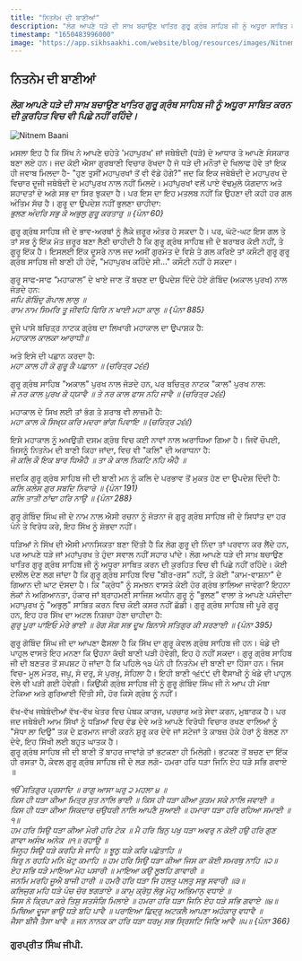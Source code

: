 ```yaml
---
title: "ਨਿਤਨੇਮ ਦੀ ਬਾਣੀਆਂ"
description: "ਲੋਗ ਆਪਣੇ ਧੜੇ ਦੀ ਸਾਖ਼ ਬਚਾਉਣ ਖਾਤਿਰ ਗੁਰੂ ਗ੍ਰੰਥ ਸਾਹਿਬ ਜੀ ਨੂੰ ਅਧੂਰਾ ਸਾਬਿਤ ਕਰਨ ਦੀ ਕੁਰਹਿਤ ਵਿਚ ਵੀ ਪਿਛੇ ਨਹੀਂ ਰਹਿੰਦੇ।"
timestamp: "1650483996000"
image: "https://app.sikhsaakhi.com/website/blog/resources/images/NitnemBaani.jpg"
---
```


## ਨਿਤਨੇਮ ਦੀ ਬਾਣੀਆਂ

### _ਲੋਗ ਆਪਣੇ ਧੜੇ ਦੀ ਸਾਖ਼ ਬਚਾਉਣ ਖਾਤਿਰ ਗੁਰੂ ਗ੍ਰੰਥ ਸਾਹਿਬ ਜੀ ਨੂੰ ਅਧੂਰਾ ਸਾਬਿਤ ਕਰਨ ਦੀ ਕੁਰਹਿਤ ਵਿਚ ਵੀ ਪਿਛੇ ਨਹੀਂ ਰਹਿੰਦੇ।_

![Nitnem Baani](https://app.sikhsaakhi.com/website/blog/resources/images/NitnemBaani.jpg)


ਮਸਲਾ ਇਹ ਹੈ ਕਿ ਸਿੱਖ ਨੇ ਆਪਣੇ ਚਹੇਤੇ 'ਮਹਾਪੁਰਖ' ਜਾਂ ਜਥੇਬੰਦੀ (ਧੜੇ) ਦੇ ਆਧਾਰ ਤੇ ਆਪਣੇ ਸੰਸਕਾਰ ਬਣਾ ਲਏ ਹਨ। ਜਦ ਕੋਈ ਐਸਾ ਗੁਰਬਾਣੀ ਵਿਚਾਰ ਰੱਖਦਾ ਹੈ ਜੋ ਧੜੇ ਦੀ ਮਨੌਤਾਂ ਦੇ ਖਿਲਾਫ ਹੋਵੇ ਤਾਂ ਇਕ ਹੀ ਜਵਾਬ ਮਿਲਦਾ ਹੈ- "ਹੁਣ ਤੁਸੀਂ ਮਹਾਪੁਰਖਾਂ ਤੋਂ ਵੀ ਵੱਡੇ ਹੋਗੇ?" ਜਦ ਕਿ ਇਕ ਜਥੇਬੰਦੀ ਦੇ ਮਹਾਪੁਰਖ ਦੇ ਵਿਚਾਰ ਦੂਜੀ ਜਥੇਬੰਦੀ ਦੇ ਮਹਾਂਪੁਰਖ ਨਾਲ ਨਹੀਂ ਮਿਲਦੇ। ਮਹਾਂਪੁਰਖਾਂ ਵਲੋਂ ਪਾਏ ਵੱਢਮੁਲੇ ਯੋਗਦਾਨ ਅਤੇ ਸ਼ਹਾਦਤਾਂ ਦੇ ਅਗੇ ਸਭ ਦਾ ਸਿਰ ਝੁਕਦਾ ਹੈ। ਪਰ ਇਸ ਦਾ ਇਹ ਮਤਲਬ ਨਹੀਂ ਕਿ ਉਹਣਾ ਦੀ ਕਹੀ ਹਰ ਗਲ ਅੰਤਿਮ ਸੱਚ ਹੈ। ਗੁਰੂ ਦਾ ਉਪਦੇਸ਼ ਨਹੀਂ ਭੁਲਣਾ ਚਾਹੀਦਾ:  
_ਭੁਲਣ ਅੰਦਰਿ ਸਭੁ ਕੋ ਅਭੁਲੁ ਗੁਰੂ ਕਰਤਾਰੁ ॥ {ਪੰਨਾ 60}_ 

ਗੁਰੂ ਗ੍ਰੰਥ ਸਾਹਿਬ ਜੀ ਦੇ ਭਾਵ-ਅਰਥਾਂ ਨੂੰ ਲੈਕੇ ਜ਼ਰੂਰ ਅੰਤਰ ਹੋ ਸਕਦਾ ਹੈ। ਪਰ, ਘੱਟੋ-ਘਟ ਇਸ ਗਲ ਤੇ ਤਾਂ ਸਭ ਨੂੰ ਇੱਕ ਮੱਤ ਜ਼ਰੂਰ ਬਣਾ ਲੈਣੀ ਚਾਹੀਦੀ ਹੈ ਕਿ ਗੁਰੂ ਗ੍ਰੰਥ ਸਾਹਿਬ ਜੀ ਦੇ ਬਰਾਬਰ ਕੋਈ ਨਹੀਂ, ਤੇ ਗੂਰੂ ਇੱਕ ਹੈ। ਇਸਲਈ ਇੱਕ ਦੂਸਰੇ ਨਾਲ ਜਦ ਅਸੀਂ ਗੁਰਮੱਤ ਦੇ ਵਿਸ਼ੇ ਤੇ ਗਲ ਕਰਿਏ ਤਾਂ ਕਸੌਟੀ ਗੁਰੂ ਗੁਰੂ ਗ੍ਰੰਥ ਸਾਹਿਬ ਜੀ ਬਾਣੀ ਹੀ ਹੋਵੇ, "ਮਹਾਪੁਰਖ ਕਹਿੰਦੇ ਸੀ..." ਕਸੌਟੀ ਨਹੀਂ ਹੋ ਸਕਦਾ।  

ਗੁਰੂ ਸਾਫ-ਸਾਫ “ਮਹਾਕਾਲ” ਦੇ ਖਾਏ ਜਾਣ ਤੋਂ ਬਚਣ ਦਾ ਉਪਦੇਸ਼ ਦਿੰਦੇ ਹੋਏ ਗੋਬਿੰਦ (ਅਕਾਲ ਪੁਰਖ) ਨਾਲ ਜੋੜਦੇ ਹਨ:  
_ਜਪਿ ਗੋਬਿੰਦੁ ਗੋਪਾਲ ਲਾਲੁ ॥_   
_ਰਾਮ ਨਾਮ ਸਿਮਰਿ ਤੂ ਜੀਵਹਿ ਫਿਰਿ ਨ ਖਾਈ ਮਹਾ ਕਾਲੁ ॥ {ਪੰਨਾ 885}_  

ਦੂਜੇ ਪਾਸੇ ਬਚਿਤ੍ਰ ਨਾਟਕ ਗ੍ਰੰਥ ਦਾ ਲਿਖਾਰੀ ਮਹਾਕਾਲ ਦਾ ਉਪਾਸ਼ਕ ਹੈ:  
_ਮਹਾਕਾਲ ਕਾਲਕਾ ਆਰਾਧੀ॥_

ਅਤੇ ਇਸੇ ਦੀ ਪਛਾਨ ਕਰਦਾ ਹੈ:  
_ਮਹਾ ਕਾਲ ਹੀ ਕੋ ਗੁਰੂ ਕੈ ਪਛਾਨਾ ॥ (ਚਰਿਤ੍ਰ ੨੬੬)_  

ਗੁਰੂ ਗ੍ਰੰਥ ਸਾਹਿਬ "ਅਕਾਲ" ਪੁਰਖ ਨਾਲ ਜੋੜਦੇ ਹਨ, ਪਰ ਬਚਿਤ੍ਰ ਨਾਟਕ "ਕਾਲ" ਪੁਰਖ ਨਾਲ:  
_ਜੇ ਨਰ ਕਾਲ ਪੁਰਖ ਕੋ ਧ੍ਯਾਵੈ ॥ ਤੇ ਨਰ ਕਾਲ ਫਾਸ ਨਹਿ ਜਾਵੈ ॥ (ਚਰਿਤ੍ਰ ੨੬੬)_

ਮਹਾਕਾਲ ਦੇ ਸਿਖ ਲਈ ਤਾਂ ਭੰਗ ਤੇ ਸ਼ਰਾਬ ਵੀ ਲਾਜ਼ਮੀ ਹੈ:  
_ਮਹਾ ਕਾਲ ਕੋ ਸਿਖ੍ਯ ਕਰਿ ਮਦਰਾ ਭਾਂਗ ਪਿਵਾਇ ॥ (ਚਰਿਤ੍ਰ ੨੬੬)_  

ਇਸੇ ਮਹਾਕਾਲ ਨੂੰ ਅਖਉਤੀ ਦਸਮ ਗ੍ਰੰਥ ਵਿਚ ਕਈ ਨਾਵਾਂ ਨਾਲ ਅਰਾਧਿਆ ਗਿਆ ਹੈ। ਜਿਵੇਂ ਚੌਪਈ, ਜਿਸਨੂੰ ਨਿਤਨੇਮ ਦੀ ਬਾਣੀ ਕਿਹਾ ਜਾਂਦਾ, ਵਿਚ ਵੀ "ਕਲਿ" ਦੀ ਅਰਾਧਨਾ ਹੈ:  
_ਜੋ ਕਲਿ ਕੌ ਇਕ ਬਾਰ ਧਿਐਹੈ ॥ ਤਾ ਕੇ ਕਾਲ ਨਿਕਟਿ ਨਹਿ ਐਹੈ ॥_   

ਜਦਕਿ ਗੁਰੂ ਗ੍ਰੰਥ ਸਾਹਿਬ ਜੀ ਦੀ ਬਾਣੀ ਮਨ ਨੂੰ ਕਲਿ ਦੇ ਪਰਭਾਵ ਤੋਂ ਮੁਕਤ ਹੋਣ ਦਾ ਉਪਦੇਸ਼ ਦਿੰਦੀ ਹੈ:  
_ਕਲਿ ਕਲੇਸ ਗੁਰ ਸਬਦਿ ਨਿਵਾਰੇ ॥ {ਪੰਨਾ 191}_  
_ਕਲਿ ਤਾਤੀ ਠਾਂਢਾ ਹਰਿ ਨਾਉ ॥ {ਪੰਨਾ 288}_

ਗੁਰੂ ਗੋਬਿੰਦ ਸਿੰਘ ਜੀ ਦੇ ਨਾਮ ਨਾਲ ਐਸੀ ਰਚਨਾ ਨੂੰ ਜੋੜਨਾ ਜੋ ਗੁਰੂ ਗ੍ਰੰਥ ਸਾਹਿਬ ਜੀ ਦੇ ਸਿਧਾਂਤ ਦਾ ਹਰ ਪੰਨੇ ਤੇ ਵਿਰੋਧ ਕਰੇ, ਇਹ ਸਿੱਖ ਨੂੰ ਸ਼ੋਭਦਾ ਨਹੀਂ।   

ਧੜਿਆਂ ਨੇ ਸਿੱਖ ਦੀ ਐਸੀ ਮਾਨਸਿਕਤਾ ਬਣਾ ਦਿੱਤੀ ਹੈ ਕਿ ਲੋਗ ਗੁਰੂ ਦੀ ਨਿੰਦਾ ਤਾਂ ਪਰਵਾਨ ਕਰ ਲੈਂਦੇ ਹਨ, ਪਰ ਆਪਣੇ ਧੜੇ ਜਾਂ ਮਹਾਂਪੁਰਖ ਤੇ ਹੁੰਦਾ ਸਵਾਲ ਨਹੀਂ ਸਹਾਰ ਪਾਂਦੇ। ਲੋਗ ਆਪਣੇ ਧੜੇ ਦੀ ਸਾਖ਼ ਬਚਾਉਣ ਖਾਤਿਰ ਗੁਰੂ ਗ੍ਰੰਥ ਸਾਹਿਬ ਜੀ ਨੂੰ ਅਧੂਰਾ ਸਾਬਿਤ ਕਰਨ ਦੀ ਕੁਰਹਿਤ ਵਿਚ ਵੀ ਪਿਛੇ ਨਹੀਂ ਰਹਿੰਦੇ। ਕੋਈ ਦਲੀਲ ਦੇਣ ਲਗ ਜਾਂਦਾ ਹੈ ਕਿ ਗੁਰੂ ਗ੍ਰੰਥ ਸਾਹਿਬ ਵਿਚ "ਬੀਰ-ਰਸ" ਨਹੀਂ, ਤੇ ਕੋਈ "ਕਾਮ-ਵਾਸ਼ਨਾ" ਦੇ ਗਿਆਨ ਦੀ ਘਾਟ ਦੱਸਦਾ ਹੈ। ਕਿ "ਕ੍ਰੋਧ" ਨੂੰ ਸਮਝਨ ਵਾਸਤੇ ਕੋਈ ਹੋਰ ਗ੍ਰੰਥ ਭਾਲਿਆ ਜਾਵੇਗਾ? ਇਹਨਾ ਲੋਕਾਂ ਨੇ ਅਗਿਆਨਤਾ, ਹੰਕਾਰ ਜਾਂ ਬ੍ਰਾਹਮਣੀ ਸਾਜਿਸ਼ ਅਧੀਨ ਗੁਰੂ ਨੂੰ "ਭੁਲਣ" ਵਾਲਾ ਤੇ ਆਪਣੇ ਪਸੰਦੀਦਾ ਮਹਾਪੁਰਖ ਨੂੰ "ਅਭੁਲੁ" ਸਾਬਿਤ ਕਰਨ ਵਿਚ ਕੋਈ ਕਸਰ ਨਹੀਂ ਛੱਡੀ। ਗੁਰੂ ਗ੍ਰੰਥ ਸਾਹਿਬ ਜੀ ਪੂਰੇ ਗੁਰੂ ਹਨ, ਇਹ ਹਰ ਸਿੱਖ ਦਾ ਅਟਲ ਨਿਸ਼ਚਾ ਹੋਣਾ ਚਾਹੀਦਾ ਹੈ:  
_ਗੁਰੁ ਪੂਰਾ ਪਾਇਓ ਮੇਰੇ ਭਾਈ ॥ ਰੋਗ ਸੋਗ ਸਭ ਦੂਖ ਬਿਨਾਸੇ ਸਤਿਗੁਰ ਕੀ ਸਰਣਾਈ ॥ {ਪੰਨਾ 395}_  

ਗੁਰੂ ਗੋਬਿੰਦ ਸਿੰਘ ਜੀ ਦਾ ਆਪਣਾ ਫੈਸਲਾ ਹੈ ਕਿ ਸਿੱਖ ਦਾ ਗੁਰੂ ਕੇਵਲ ਗ੍ਰੰਥ ਸਾਹਿਬ ਜੀ ਹਨ। ਖੰਡੇ ਦੀ ਪਾਹੁਲ ਵਾਸਤੇ ਇਹ ਮਨਣਾ ਕਿ ਉਹਨਾ ਕੱਚੀ ਬਾਣੀ ਪੜੀ ਹੋਵੇਗੀ, ਇਹ ਹੋ ਨਹੀਂ ਸਕਦਾ। ਗੁਰੂ ਗ੍ਰੰਥ ਸਾਹਿਬ ਜੀ ਦੀ ਬਣਤਰ ਤੋਂ ਸਪਸ਼ਟ ਹੋ ਜਾਂਦਾ ਹੈ ਕਿ ਪਹਿਲੇ ੧੩ ਪੰਨੇ ਹੀ ਨਿਤਨੇਮ ਦੀ ਬਾਣੀ ਦਾ ਹਿੱਸਾ ਹਨ। ਜਿਸ ਵਿਚ- ਮੂਲ ਮੰਤਰ, ਜਪੁ, ਸੋ ਦਰੁ, ਸੋ ਪੁਰਖੁ, ਸੋਹਿਲਾ ਹੈ। ਇਹੀ ਬਾਣੀ ੧੬੯੯ ਦੀ ਵੈਸਾਖੀ ਨੂੰ ਖੰਡੇ ਦੀ ਪਾਹੁਲ ਵੇਲੇ ਵੀ ਪੜੀ ਗਈ ਹੋਵੇਗੀ। ਕਿਉਂਕੀ ਗ੍ਰੰਥ ਸਾਹਿਬ ਜੀ ਨੂੰ ਗੁਰੂ ਗੋਬਿੰਦ ਸਿੰਘ ਜੀ ਨੇ ਆਪ ਹੀ ਮੱਥਾ ਟੇਕਿਆ ਅਤੇ ਗੁਰਿਆਈ ਦਿੱਤੀ ਸੀ, ਹੋਰ ਕਿਸੇ ਗ੍ਰੰਥ ਨੂੰ ਨਹੀਂ।  

ਵੱਖ-ਵੱਖ ਜਥੇਬੰਦੀਆਂ ਵੱਖ-ਵੱਖ ਖੇਤਰ ਵਿਚ ਪੰਥਕ ਕਾਰਜ, ਪਰਚਾਰ ਅਤੇ ਸੇਵਾ ਕਰਨ, ਮੁਬਾਰਕ ਹੈ। ਪਰ ਜਦ ਜਥੇਬੰਦੀ ਆਮ ਸਿੱਖਾਂ ਨੂੰ ਧੜਿਆਂ ਵਿਚ ਵੰਡ ਦੇਵੇ ਅਤੇ ਆਪਣੇ ਵਿਰੋਧੀ ਵਿਚਾਰ ਰਖਣ ਵਾਲਿਆਂ ਨੂੰ "ਸੋਧਾ ਲਾ ਦਿਉ" ਤਕ ਦੇ ਫ਼ਰਮਾਨ ਜਾਰੀ ਕਰਨੇ ਸ਼ੁਰੂ ਕਰ ਦੇਵੇ ਜਾਂ ਸਟੇਜਾਂ ਤੇ ਕਾਬਜ਼ ਹੋਕੇ ਹੋਰਾਂ ਨੂੰ ਬੋਲਣ ਨਾ ਦੇਵੇ, ਇਹ ਸਿੱਖੀ ਲਈ ਬਹੁਤ ਘਾਤਕ ਹੈ।  
ਗੁਰੂ ਗ੍ਰੰਥ ਸਾਹਿਬ ਜੀ ਦੀ ਬਾਣੀ ਤੋਂ ਬਾਹਰ ਜਾਵਾਂਗੇ ਤਾਂ ਭਟਕਣਾ ਹੀ ਮਿਲੇਗੀ। ਭਟਕਣ ਤੋਂ ਬਚਣ ਦਾ ਇੱਕ ਹੀ ਰਸਤਾ ਹੈ, ਕੇਵਲ ਗੁਰੂ ਗ੍ਰੰਥ ਸਾਹਿਬ ਜੀ ਦੇ ਲੜ ਲਗੋ- ਹਮਰਾ ਹਰਿ ਧੜਾ ਜਿਨਿ ਏਹ ਧੜੇ ਸਭਿ ਗਵਾਏ ॥ 
   
_ੴ ਸਤਿਗੁਰ ਪ੍ਰਸਾਦਿ ॥ ਰਾਗੁ ਆਸਾ ਘਰੁ ੨ ਮਹਲਾ ੪ ॥_   
_ਕਿਸ ਹੀ ਧੜਾ ਕੀਆ ਮਿਤ੍ਰ ਸੁਤ ਨਾਲਿ ਭਾਈ ॥ ਕਿਸ ਹੀ ਧੜਾ ਕੀਆ ਕੁੜਮ ਸਕੇ ਨਾਲਿ ਜਵਾਈ ॥_   
_ਕਿਸ ਹੀ ਧੜਾ ਕੀਆ ਸਿਕਦਾਰ ਚਉਧਰੀ ਨਾਲਿ ਆਪਣੈ ਸੁਆਈ ॥ ਹਮਾਰਾ ਧੜਾ ਹਰਿ ਰਹਿਆ ਸਮਾਈ ॥੧॥_   
_ਹਮ ਹਰਿ ਸਿਉ ਧੜਾ ਕੀਆ ਮੇਰੀ ਹਰਿ ਟੇਕ ॥ ਮੈ ਹਰਿ ਬਿਨੁ ਪਖੁ ਧੜਾ ਅਵਰੁ ਨ ਕੋਈ ਹਉ ਹਰਿ ਗੁਣ ਗਾਵਾ ਅਸੰਖ ਅਨੇਕ ॥੧॥ ਰਹਾਉ ॥_   
_ਜਿਨ੍ਹ੍ਹ ਸਿਉ ਧੜੇ ਕਰਹਿ ਸੇ ਜਾਹਿ ॥ ਝੂਠੁ ਧੜੇ ਕਰਿ ਪਛੋਤਾਹਿ ॥_   
_ਥਿਰੁ ਨ ਰਹਹਿ ਮਨਿ ਖੋਟੁ ਕਮਾਹਿ ॥ ਹਮ ਹਰਿ ਸਿਉ ਧੜਾ ਕੀਆ ਜਿਸ ਕਾ ਕੋਈ ਸਮਰਥੁ ਨਾਹਿ ॥੨॥_   
_ਏਹ ਸਭਿ ਧੜੇ ਮਾਇਆ ਮੋਹ ਪਸਾਰੀ ॥ ਮਾਇਆ ਕਉ ਲੂਝਹਿ ਗਾਵਾਰੀ ॥_   
_ਜਨਮਿ ਮਰਹਿ ਜੂਐ ਬਾਜੀ ਹਾਰੀ ॥ ਹਮਰੈ ਹਰਿ ਧੜਾ ਜਿ ਹਲਤੁ ਪਲਤੁ ਸਭੁ ਸਵਾਰੀ ॥੩॥_   
_ਕਲਿਜੁਗ ਮਹਿ ਧੜੇ ਪੰਚ ਚੋਰ ਝਗੜਾਏ ॥ ਕਾਮੁ ਕ੍ਰੋਧੁ ਲੋਭੁ ਮੋਹੁ ਅਭਿਮਾਨੁ ਵਧਾਏ ॥_   
_ਜਿਸ ਨੋ ਕ੍ਰਿਪਾ ਕਰੇ ਤਿਸੁ ਸਤਸੰਗਿ ਮਿਲਾਏ ॥ ਹਮਰਾ ਹਰਿ ਧੜਾ ਜਿਨਿ ਏਹ ਧੜੇ ਸਭਿ ਗਵਾਏ ॥੪॥_   
_ਮਿਥਿਆ ਦੂਜਾ ਭਾਉ ਧੜੇ ਬਹਿ ਪਾਵੈ ॥ ਪਰਾਇਆ ਛਿਦ੍ਰੁ ਅਟਕਲੈ ਆਪਣਾ ਅਹੰਕਾਰੁ ਵਧਾਵੈ ॥_   
_ਜੈਸਾ ਬੀਜੈ ਤੈਸਾ ਖਾਵੈ ॥ ਜਨ ਨਾਨਕ ਕਾ ਹਰਿ ਧੜਾ ਧਰਮੁ ਸਭ ਸ੍ਰਿਸਟਿ ਜਿਣਿ ਆਵੈ ॥੫॥ {ਪੰਨਾ 366}_  



### ਗੁਰਪ੍ਰੀਤ ਸਿੰਘ ਜੀਪੀ.

